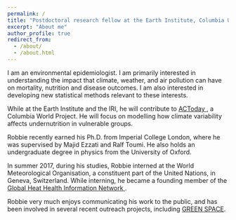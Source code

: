 ```yaml
---
permalink: /
title: "Postdoctoral research fellow at the Earth Institute, Columbia University"
excerpt: "About me"
author_profile: true
redirect_from: 
  - /about/
  - /about.html
---
```


I am an environmental epidemiologist. I am primarily interested in understanding the impact that climate, weather, and air pollution can have on mortality, nutrition and disease outcomes. I am also interested in developing new statistical methods relevant to these interests.

While at the Earth Institute and the IRI, he will contribute to <a href='https://worldprojects.columbia.edu/content/actoday'>ACToday </a>, a Columbia World Project. He will focus on modelling how climate variability affects undernutrition in vulnerable groups. 

Robbie recently earned his Ph.D. from Imperial College London, where he was supervised by Majid Ezzati and Ralf Toumi. He also holds an undergraduate degree in physics from the University of Oxford. 

In summer 2017, during his studies, Robbie interned at the World Meteorological Organisation, a constituent part of the United Nations, in Geneva, Switzerland. While interning, he became a founding member of the <a href='http://ghhin.org/'>Global Heat Health Information Network </a>. 

Robbie very much enjoys communicating his work to the public, and has been involved in several recent outreach projects, including <a href='https://www.greatexhibitionroadfestival.co.uk/event/green-space/?backto=whats-on'>GREEN SPACE</a>.
